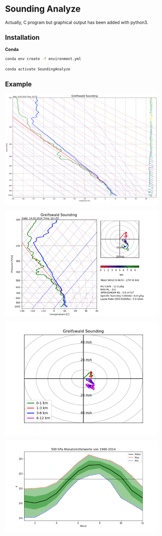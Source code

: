 # Sounding Analyze

Actually, C program but graphical output has been added with python3.

## Installation

**Conda**

```bash
conda env create -f environment.yml

conda activate SoundingAnalyze
```

## Example

![Stuve](example/10184thermo.png)

![Skew-T](example/10184skewT.png)

![Hodograph](example/10184wind.png)

![Historical](example/hist_500.png)
